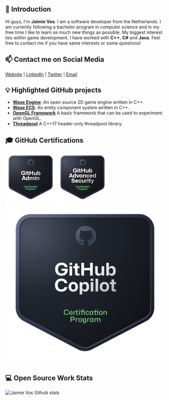 ## 👋 Introduction

Hi guys, I'm **Jaimie Vos**. I am a software developer from the Netherlands. I am currently following a bachelor program in computer science and in my free time I like to learn as much new things as possible. My biggest interest lies within game development.
I have worked with **C++**, **C#** and **Java**. Feel free to contact me if you have same interests or some questions!

## 📫 Contact me on Social Media

[Website](https://jaimie.dev/) | [LinkedIn](https://www.linkedin.com/in/jaimievos/) | [Twitter](https://twitter.com/JaimieVos) | [Email](mailto:jaimie.vos@outlook.com)

## 💡 Highlighted GitHub projects
- [**Wase Engine**](https://github.com/Wase-Engine): An open source 2D game engine written in C++.
- [**Wase ECS**](https://github.com/Wase-Engine/wase-ecs): An entity component system written in C++.
- [**OpenGL Framework**](https://github.com/JaimieVos/opengl-framework) A basic framework that can be used to experiment with OpenGL.
- [**Threadpool**](https://github.com/JaimieVos/threadpool) A C++17 header-only threadpool library.

## 🎓 GitHub Certifications
[![GitHub Certification Picture](github-administration.png)](https://www.credly.com/badges/cb539477-ece0-4e1c-b585-816beceda696/public_url)
[![GitHub Certification Picture](github-advanced-security.png)](https://www.credly.com/badges/366a93ab-fd7e-4465-ac33-812997ae1749/public_url)
[![GitHub Certification Picture](github-copilot.png)](https://www.credly.com/badges/6a943dd7-fdf3-4900-821e-12b789d6e7c7/public_url)
 
## 💻 Open Source Work Stats


![Jaimie Vos Github stats](https://github-readme-stats.vercel.app/api?username=JaimieVos&show_icons=true)
